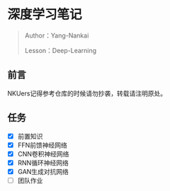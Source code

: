 # 深度学习笔记

> Author：Yang-Nankai
>
> Lesson：Deep-Learning

## 前言

NKUers记得参考仓库的时候请勿抄袭，转载请注明原处。

## 任务

- [x] 前置知识
- [x] FFN前馈神经网络
- [x] CNN卷积神经网络
- [x] RNN循环神经网络
- [x] GAN生成对抗网络
- [ ] 团队作业
